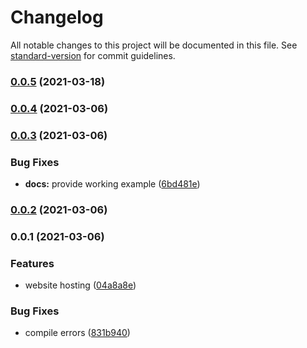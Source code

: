 # Changelog

All notable changes to this project will be documented in this file. See [standard-version](https://github.com/conventional-changelog/standard-version) for commit guidelines.

### [0.0.5](https://github.com/hollanddd/cdk-construct-website/compare/v0.0.4...v0.0.5) (2021-03-18)

### [0.0.4](https://github.com/hollanddd/cdk-construct-website/compare/v0.0.3...v0.0.4) (2021-03-06)

### [0.0.3](https://github.com/hollanddd/cdk-construct-website/compare/v0.0.2...v0.0.3) (2021-03-06)


### Bug Fixes

* **docs:** provide working example ([6bd481e](https://github.com/hollanddd/cdk-construct-website/commit/6bd481eb5bbf07e95896b43d6d81a53cdaadfc90))

### [0.0.2](https://github.com/hollanddd/cdk-construct-website/compare/v0.0.1...v0.0.2) (2021-03-06)

### 0.0.1 (2021-03-06)


### Features

* website hosting ([04a8a8e](https://github.com/hollanddd/cdk-construct-website/commit/04a8a8e29a1a190466ec1157a6b6e8c703cf08f7))


### Bug Fixes

* compile errors ([831b940](https://github.com/hollanddd/cdk-construct-website/commit/831b94005bfa2f6d0bdb8bd6ae09b2606723c437))
